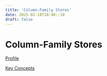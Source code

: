 ```yaml
---
title: 'Column-Family Stores'
date: 2025-02-18T18:40::10
draft: false
---
```


# Column-Family Stores

[Profile](Column-Family%20Stores%20ac8d9af55c2a4ab9981ca659163eb0a8/Profile%2050888e2f786341ff826bf8abd674959f.md)

[Key Concepts](Column-Family%20Stores%20ac8d9af55c2a4ab9981ca659163eb0a8/Key%20Concepts%209dab8f84a05946bbacd358c2da7cdd53.md)
